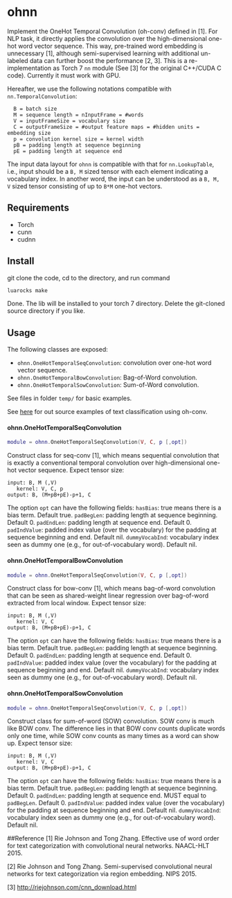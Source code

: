 # ohnn

Implement the OneHot Temporal Convolution (oh-conv) defined in [1]. 
For NLP task, it directly applies the convolution over the high-dimensional one-hot word vector sequence.
This way, pre-trained word embedding is unnecessary [1], although semi-supervised learning with additional un-labeled data can further boost the performance [2, 3].
This is a re-implementation as Torch 7 `nn` module (See [3] for the original C++/CUDA C code).
Currently it must work with GPU.

Hereafter, we use the following notations compatible with `nn.TemporalConvolution`:
```
  B = batch size
  M = sequence length = nInputFrame = #words
  V = inputFrameSize = vocabulary size
  C = outputFrameSize = #output feature maps = #hidden units = embedding size
  p = convolution kernel size = kernel width
  pB = padding length at sequence beginning
  pE = padding length at sequence end
```

The input data layout for `ohnn` is compatible with that for `nn.LookupTable`, 
i.e., input should be a `B, M` sized tensor with each element indicating a vocabulary index.
In another word, the input can be understood as a `B, M, V` sized tensor consisting of up to `B*M` one-hot vectors. 

## Requirements
* Torch
* cunn
* cudnn


## Install
git clone the code, cd to the directory, and run command
```sh
luarocks make
```

Done. The lib will be installed to your torch 7 directory. Delete the git-cloned source directory if you like.


## Usage
The following classes are exposed:

* `ohnn.OneHotTemporalSeqConvolution`: convolution over one-hot word vector sequence.
* `ohnn.OneHotTemporalBowConvolution`: Bag-of-Word convolution.
* `ohnn.OneHotTemporalSowConvolution`: Sum-of-Word convolution. 

See files in folder `temp/` for basic examples.

See [here](https://github.com/pengsun/ohnn-text-cls) for out source examples of text classification using oh-conv.

#### ohnn.OneHotTemporalSeqConvolution
```lua
module = ohnn.OneHotTemporalSeqConvolution(V, C, p [,opt])
```
Construct class for seq-conv [1], which means sequential convolution that is exactly a conventional temporal convolution over high-dimensional one-hot vector sequence. 
Expect tensor size:
```
input: B, M (,V)
   kernel: V, C, p
output: B, (M+pB+pE)-p+1, C
```
The option `opt` can have the following fields:
`hasBias`: true means there is a bias term. Default true.
`padBegLen`: padding length at sequence beginning. Default 0. 
`padEndLen`: padding length at sequence end. Default 0. 
`padIndValue`: padded index value (over the vocabulary) for the padding at sequence beginning and end. Default nil. 
`dummyVocabInd`: vocabulary index seen as dummy one (e.g., for out-of-vocabulary word). Default nil. 

#### ohnn.OneHotTemporalBowConvolution
```lua
module = ohnn.OneHotTemporalSeqConvolution(V, C, p [,opt])
```
Construct class for bow-conv [1], which means bag-of-word convolution that can be seen as shared-weight linear regression over bag-of-word extracted from local window. 
Expect tensor size:
```
input: B, M (,V)
   kernel: V, C
output: B, (M+pB+pE)-p+1, C
```
The option `opt` can have the following fields:
`hasBias`: true means there is a bias term. Default true.
`padBegLen`: padding length at sequence beginning. Default 0. 
`padEndLen`: padding length at sequence end. Default 0. 
`padIndValue`: padded index value (over the vocabulary) for the padding at sequence beginning and end. Default nil. 
`dummyVocabInd`: vocabulary index seen as dummy one (e.g., for out-of-vocabulary word). Default nil. 

#### ohnn.OneHotTemporalSowConvolution
```lua
module = ohnn.OneHotTemporalSeqConvolution(V, C, p [,opt])
```
Construct class for sum-of-word (SOW) convolution. 
SOW conv is much like BOW conv. 
The difference lies in that BOW conv counts duplicate words only one time, while SOW conv counts as many times as a word can show up.
Expect tensor size:
```
input: B, M (,V)
   kernel: V, C
output: B, (M+pB+pE)-p+1, C
```
The option `opt` can have the following fields:
`hasBias`: true means there is a bias term. Default true.
`padBegLen`: padding length at sequence beginning. Default 0. 
`padEndLen`: padding length at sequence end. MUST equal to `padBegLen`. Default 0. 
`padIndValue`: padded index value (over the vocabulary) for the padding at sequence beginning and end. Default nil. 
`dummyVocabInd`: vocabulary index seen as dummy one (e.g., for out-of-vocabulary word). Default nil. 

##Reference
[1] Rie Johnson and Tong Zhang. Effective use of word order for text categorization with convolutional neural networks. NAACL-HLT 2015. 

[2] Rie Johnson and Tong Zhang. Semi-supervised convolutional neural networks for text categorization via region embedding. NIPS 2015.

[3] http://riejohnson.com/cnn_download.html
